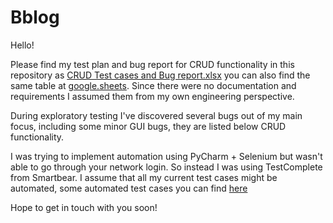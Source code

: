 # Bblog

Hello!

Please find my test plan and bug report for CRUD functionality in this repository as <a href="https://github.com/sqaFred/Blog/raw/main/CRUD%20Test%20cases%20and%20Bug%20report.xlsx">CRUD Test cases and Bug report.xlsx</a> you can also find the same table at <a href="https://docs.google.com/spreadsheets/d/17gvVybbXW8bkeYYLsM81caBCcFQtFRjEb-yZ6yK6xxE/edit?usp=sharing">google.sheets</a>. Since there were no documentation and requirements I assumed them from my own engineering perspective.
<p>
During exploratory testing I've discovered several bugs out of my main focus, including some minor GUI bugs, they are listed below CRUD functionality.
<p>
I was trying to implement automation using PyCharm + Selenium but wasn't able to go through your network login. So instead I was using TestComplete from Smartbear.
I assume that all my current test cases might be automated, some automated test cases you can find <a href="https://github.com/sqaFred/Blog/raw/main/Bblog.zip">here<a/>
<p>
Hope to get in touch with you soon!
